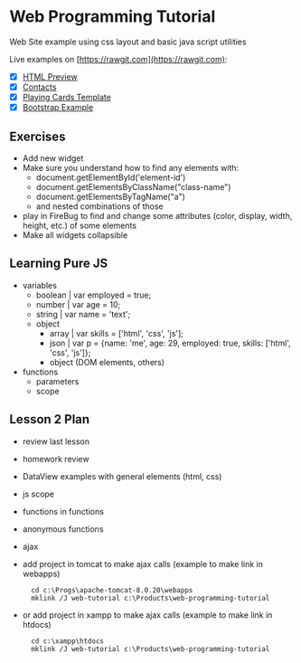 Web Programming Tutorial
========================

Web Site example using css layout and basic java script utilities

Live examples on [https://rawgit.com](https://rawgit.com): 

- [x] [HTML Preview](https://rawgit.com/nmatei/web-programming-tutorial/master/index.html)
- [x] [Contacts](https://rawgit.com/nmatei/web-programming-tutorial/master/contacts.html)
- [x] [Playing Cards Template](https://rawgit.com/nmatei/web-programming-tutorial/master/templates/cards.html)
- [x] [Bootstrap Example](https://rawgit.com/nmatei/web-programming-tutorial/master/index-bootstrap.html)

Exercises
---------

- Add new widget
- Make sure you understand how to find any elements with:
    - document.getElementById('element-id')
    - document.getElementsByClassName("class-name")
    - document.getElementsByTagName("a")
    - and nested combinations of those
- play in FireBug to find and change some attributes (color, display, width, height, etc.) of some elements
- Make all widgets collapsible


Learning Pure JS
----------------

- variables
    - boolean | var employed = true;
    - number  | var age = 10;
    - string  | var name = 'text';
    - object
        - array | var skills = ['html', 'css', 'js'];
        - json  | var p = {name: 'me', age: 29, employed: true, skills: ['html', 'css', 'js']};
        - object (DOM elements, others)
- functions
    - parameters
    - scope

Lesson 2 Plan
--------
- review last lesson
- homework review
- DataView examples with general elements (html, css)

- js scope
- functions in functions
- anonymous functions
- ajax
- add project in tomcat to make ajax calls (example to make link in webapps)
    
        cd c:\Progs\apache-tomcat-8.0.20\webapps
        mklink /J web-tutorial c:\Products\web-programming-tutorial

- or add project in xampp to make ajax calls (example to make link in htdocs)

        cd c:\xampp\htdocs
        mklink /J web-tutorial c:\Products\web-programming-tutorial